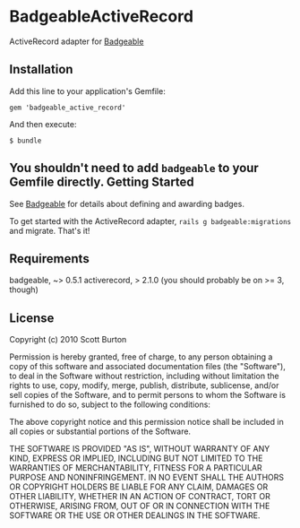 BadgeableActiveRecord
=====================
ActiveRecord adapter for [Badgeable](https://github.com/scottburton11/badgeable)

Installation
------------
Add this line to your application's Gemfile:

    gem 'badgeable_active_record'

And then execute:

    $ bundle

You shouldn't need to add `badgeable` to your Gemfile directly.
Getting Started
---------------
See [Badgeable](https://github.com/scottburton11/badgeable) for details about defining and awarding badges.

To get started with the ActiveRecord adapter, `rails g badgeable:migrations` and migrate. That's it!

Requirements
------------
badgeable, ~> 0.5.1
activerecord, > 2.1.0 (you should probably be on >= 3, though)

License
-------
Copyright (c) 2010 Scott Burton

Permission is hereby granted, free of charge, to any person obtaining
a copy of this software and associated documentation files (the
"Software"), to deal in the Software without restriction, including
without limitation the rights to use, copy, modify, merge, publish,
distribute, sublicense, and/or sell copies of the Software, and to
permit persons to whom the Software is furnished to do so, subject to
the following conditions:

The above copyright notice and this permission notice shall be
included in all copies or substantial portions of the Software.


THE SOFTWARE IS PROVIDED "AS IS", WITHOUT WARRANTY OF ANY KIND,
EXPRESS OR IMPLIED, INCLUDING BUT NOT LIMITED TO THE WARRANTIES OF
MERCHANTABILITY, FITNESS FOR A PARTICULAR PURPOSE AND
NONINFRINGEMENT. IN NO EVENT SHALL THE AUTHORS OR COPYRIGHT HOLDERS BE
LIABLE FOR ANY CLAIM, DAMAGES OR OTHER LIABILITY, WHETHER IN AN ACTION
OF CONTRACT, TORT OR OTHERWISE, ARISING FROM, OUT OF OR IN CONNECTION
WITH THE SOFTWARE OR THE USE OR OTHER DEALINGS IN THE SOFTWARE.
